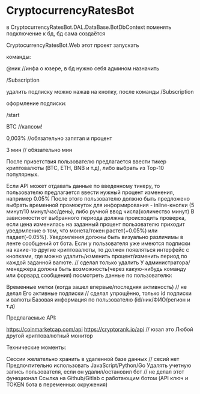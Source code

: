 # CryptocurrencyRatesBot
в CryptocurrencyRatesBot.DAL.DataBase.BotDbContext поменять подключение к бд, бд сама создаётся

CryptocurrencyRatesBot.Web этот проект запускать

команды:

@ник //инфа о юзере, в бд нужно себя админом назначить

/Subscription

удалить подписку можно нажав на кнопку, после команды /Subscription

оформление подписки:

/start

BTC //капсом!

0,003% //обязательно запятая и процент

3 мин // обязательно мин


После приветствия пользователю предлагается ввести тикер криптовалюты (BTC, ETH, BNB и т.д), либо выбрать из Top-10 популярных.

Если API может отдавать данные по введенному тикеру, то пользователю предлагается ввести нужный процент изменения, например 0.05%
После этого пользователю должно быть предложено выбрать временной промежуток для информирования - inline-кнопки (5 минут/10 минут/час/день), либо ручной ввод числа(количество минут)
В зависимости от выбранного периода должна происходить проверка, если цена изменилась на заданный процент пользователю приходит уведомление о том, что монета/токен растет(+0.05%) или падает(-0.05%). Уведомления должны быть визуально различимы в ленте сообщений от бота.
Если у пользователя уже имеются подписки на какие-то другие криптовалюты, то должен появляться интерфейс с кнопками, где можно удалить/изменить процент/изменить период по каждой заданной валюте. // сделал только удалить
У администратора/менеджера должна быть возможность(через какую-нибудь команду или форвард сообщения) посмотреть данные по пользователю:

Временные метки (когда зашел впервые/последняя активность) // не делал
Его активные подписки // сделал упрощённо, только id подписки и валюты
Базовая информация по пользователю (id/ник/ФИО/регион и т.д)


Предлагаемые API: 

https://coinmarketcap.com/api
https://cryptorank.io/api // юзал это
Любой другой криптовалютный монитор


Технические моменты:

Сессии желательно хранить в удаленной базе данных // сесий нет
Предпочтительно использовать JavaScript/Python/Go
Удалять учетную запись пользователя, если он удалил/остановил бот // не делал этот функционал
Ссылка на Github/Gitlab с работающим ботом (API ключ и TOKEN бота в переменных окружения)
